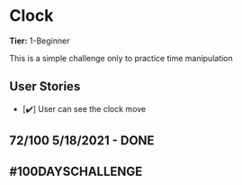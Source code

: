 # Clock

**Tier:** 1-Beginner

This is a simple challenge only to practice time manipulation

## User Stories

-   [✔️] User can see the clock move

## 72/100 5/18/2021 - DONE

## #100DAYSCHALLENGE
